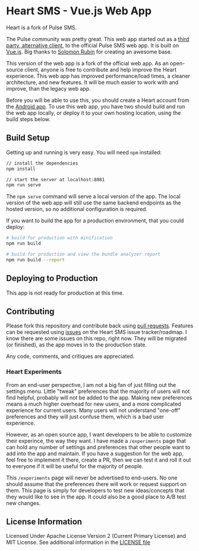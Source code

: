 # Heart SMS - Vue.js Web App

Heart is a fork of Pulse SMS.

The Pulse community was pretty great. This web app started out as a [third party, alternative client](https://github.com/Serubin/PulseClient), to the official Pulse SMS web app. It is built on [Vue.js](https://vuejs.org/). Big thanks to [Solomon Rubin](https://github.com/Serubin) for creating an awesome base.

This version of the web app is a fork of the official web app. As an open-source client, anyone is free to contribute and help improve the Heart experience. This web app has improved performance/load times, a cleaner architecture, and new features. It will be much easier to work with and improve, than the legacy web app.

Before you will be able to use this, you should create a Heart account from the [Android app](https://github.com/tnyeanderson/heart-sms-android). To use this web app, you have two should build and run the web app locally, or deploy it to your own hosting location, using the build steps below.

## Build Setup

Getting up and running is very easy. You will need `npm` installed:

```bash
// install the dependencies
npm install

// start the server at localhost:8081
npm run serve
```

The `npm serve` command will serve a local version of the app. The local version of the web app will still use the same backend endpoints as the hosted version, so no additional configuration is required.

If you want to build the app for a production environment, that you could deploy:

```bash
# build for production with minification
npm run build

# build for production and view the bundle analyzer report
npm run build --report
```

## Deploying to Production

This app is not ready for production at this time.

## Contributing

Please fork this repository and contribute back using [pull requests](https://github.com/tnyeanderson/heart-sms-web/pulls). Features can be requested using [issues](https://github.com/tnyeanderson/heart-sms-web/issues) on the Heart SMS issue tracker/roadmap. I know there are some issues on this repo, right now. They will be migrated (or finished), as the app moves in to the production state.

Any code, comments, and critiques are appreciated.

### Heart Experiments

From an end-user perspective, I am not a big fan of just filling out the settings menu. Little "tweak" preferences that the majority of users will not find helpful, probably will not be added to the app. Making new preferences means a much higher overhead for new users, and a more complicated experience for current users. Many users will not understand "one-off" preferences and they will just confuse them, which is a bad user experience.

However, as an open source app, I want developers to be able to customize their experince, the way they want. I have made a `/experiments` page that can hold any number of settings and preferences that other people want to add into the app and maintain. If you have a suggestion for the web app, feel free to implement it there, create a PR, then we can test it and roll it out to everyone if it will be useful for the majority of people.

This `/experiments` page will never be advertised to end-users. No one should assume that the preferences there will work or request support on them. This page is simply for developers to test new ideas/concepts that they would like to see in the app. It could also be a good place to A/B test new changes.

## License Information
Licensed Under Apache License Version 2 (Current Primary License) and MIT License. See additional information in the [LICENSE file](./LICENSE)

